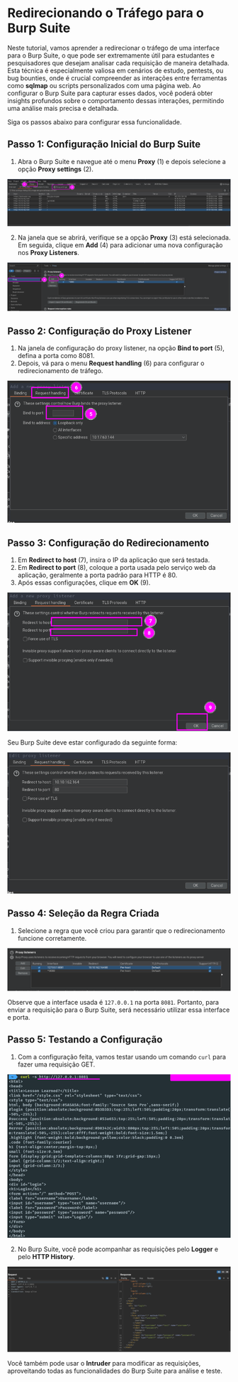 # Redirecionando o Tráfego para o Burp Suite

Neste tutorial, vamos aprender a redirecionar o tráfego de uma interface para o Burp Suite, o que pode ser extremamente útil para estudantes e pesquisadores que desejam analisar cada requisição de maneira detalhada. Esta técnica é especialmente valiosa em cenários de estudo, pentests, ou bug bounties, onde é crucial compreender as interações entre ferramentas como **sqlmap** ou scripts personalizados com uma página web. Ao configurar o Burp Suite para capturar esses dados, você poderá obter insights profundos sobre o comportamento dessas interações, permitindo uma análise mais precisa e detalhada.

Siga os passos abaixo para configurar essa funcionalidade.

## Passo 1: Configuração Inicial do Burp Suite

1. Abra o Burp Suite e navegue até o menu **Proxy** (1) e depois selecione a opção **Proxy settings** (2).

![Proxy settings](img/image_path1.png)

2. Na janela que se abrirá, verifique se a opção **Proxy** (3) está selecionada. Em seguida, clique em **Add** (4) para adicionar uma nova configuração nos **Proxy Listeners**.

![Proxy Listeners](img/image_path2.png)

## Passo 2: Configuração do Proxy Listener

1. Na janela de configuração do proxy listener, na opção **Bind to port** (5), defina a porta como 8081. 
2. Depois, vá para o menu **Request handling** (6) para configurar o redirecionamento de tráfego.

![Bind to port](img/image_path3.png)

## Passo 3: Configuração do Redirecionamento

1. Em **Redirect to host** (7), insira o IP da aplicação que será testada.
2. Em **Redirect to port** (8), coloque a porta usada pelo serviço web da aplicação, geralmente a porta padrão para HTTP é 80.
3. Após essas configurações, clique em **OK** (9).

![Redirecionamento configurado](img/image_path4.png)

Seu Burp Suite deve estar configurado da seguinte forma:

![Exemplo Redirecionamento configurado](img/image_path5.png)

## Passo 4: Seleção da Regra Criada

1. Selecione a regra que você criou para garantir que o redirecionamento funcione corretamente.

![Selecionar regra](img/image_path6.png)

Observe que a interface usada é `127.0.0.1` na porta `8081`. Portanto, para enviar a requisição para o Burp Suite, será necessário utilizar essa interface e porta.

## Passo 5: Testando a Configuração

1. Com a configuração feita, vamos testar usando um comando `curl` para fazer uma requisição GET.

![Teste com curl](img/image_path7.png)

2. No Burp Suite, você pode acompanhar as requisições pelo **Logger** e pelo **HTTP History**.

![HTTP History](img/image_path8.png)

Você também pode usar o **Intruder** para modificar as requisições, aproveitando todas as funcionalidades do Burp Suite para análise e teste.
